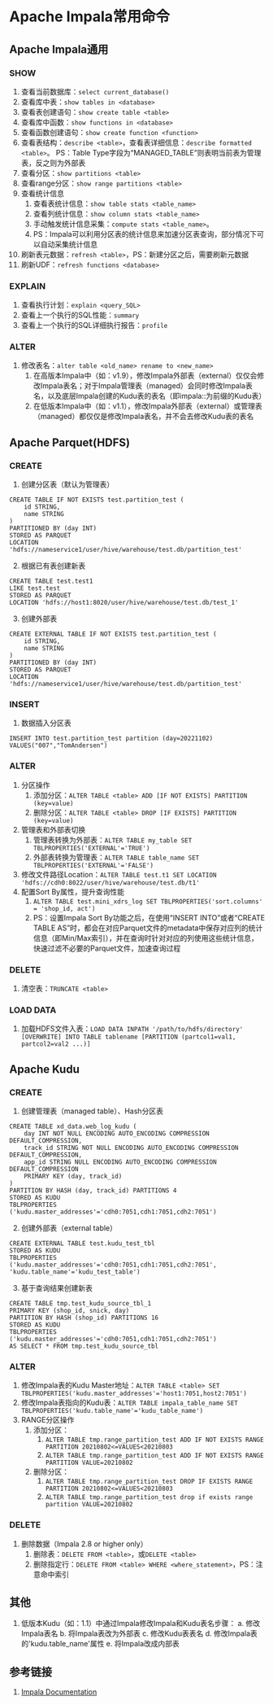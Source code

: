 # Apache Impala常用命令


## Apache Impala通用


### SHOW
1. 查看当前数据库：`select current_database()`
2. 查看库中表：`show tables in <database>`
3. 查看表创建语句：`show create table <table>`
4. 查看库中函数：`show functions in <database>`
5. 查看函数创建语句：`show create function <function>`
6. 查看表结构：`describe <table>`，查看表详细信息：`describe formatted <table>`。
   PS：Table Type字段为“MANAGED_TABLE”则表明当前表为管理表，反之则为外部表
7. 查看分区：`show partitions <table>`
8. 查看range分区：`show range partitions <table>`
9. 查看统计信息
	1. 查看表统计信息：`show table stats <table_name>`
	2. 查看列统计信息：`show column stats <table_name>`
	3. 手动触发统计信息采集：`compute stats <table_name>`。
	4. PS：Impala可以利用分区表的统计信息来加速分区表查询，部分情况下可以自动采集统计信息
10. 刷新表元数据：`refresh <table>`，PS：新建分区之后，需要刷新元数据
11. 刷新UDF：`refresh functions <database>`


### EXPLAIN
1. 查看执行计划：`explain <query_SQL>`
2. 查看上一个执行的SQL性能：`summary`
3. 查看上一个执行的SQL详细执行报告：`profile`


### ALTER
1. 修改表名：`alter table <old_name> rename to <new_name>`
	1. 在高版本Impala中（如：v1.9），修改Impala外部表（external）仅仅会修改Impala表名；对于Impala管理表（managed）会同时修改Impala表名，以及底层Impala创建的Kudu表的表名（即impala::为前缀的Kudu表）
	2. 在低版本Impala中（如：v1.1），修改Impala外部表（external）或管理表（managed）都仅仅是修改Impala表名，并不会去修改Kudu表的表名


## Apache Parquet(HDFS)


### CREATE
1. 创建分区表（默认为管理表）
```mysql
CREATE TABLE IF NOT EXISTS test.partition_test (
    id STRING,
    name STRING
)
PARTITIONED BY (day INT)
STORED AS PARQUET
LOCATION 'hdfs://nameservice1/user/hive/warehouse/test.db/partition_test'
```

2. 根据已有表创建新表
```mysql
CREATE TABLE test.test1
LIKE test.test 
STORED AS PARQUET 
LOCATION 'hdfs://host1:8020/user/hive/warehouse/test.db/test_1'

```

3. 创建外部表
```mysql
CREATE EXTERNAL TABLE IF NOT EXISTS test.partition_test (
    id STRING,
    name STRING
)
PARTITIONED BY (day INT)
STORED AS PARQUET
LOCATION 'hdfs://nameservice1/user/hive/warehouse/test.db/partition_test'
```

### INSERT
1. 数据插入分区表
```mysql
INSERT INTO test.partition_test partition (day=20221102)
VALUES("007","TomAndersen")
```


### ALTER

1. 分区操作
	1. 添加分区：`ALTER TABLE <table> ADD [IF NOT EXISTS] PARTITION (key=value)`
	2. 删除分区：`ALTER TABLE <table> DROP [IF EXISTS] PARTITION (key=value)`
2. 管理表和外部表切换
	1. 管理表转换为外部表：`ALTER TABLE my_table SET TBLPROPERTIES('EXTERNAL'='TRUE')`
	2. 外部表转换为管理表：`ALTER TABLE table_name SET TBLPROPERTIES('EXTERNAL'='FALSE')`
3. 修改文件路径Location：`ALTER TABLE test.t1 SET LOCATION 'hdfs://cdh0:8022/user/hive/warehouse/test.db/t1'`
4. 配置Sort By属性，提升查询性能
	1. `ALTER TABLE test.mini_xdrs_log SET TBLPROPERTIES('sort.columns' = 'shop_id, act')`
	2. PS：设置Impala Sort By功能之后，在使用“INSERT INTO”或者“CREATE TABLE AS”时，都会在对应Parquet文件的metadata中保存对应列的统计信息（即Min/Max索引），并在查询时针对对应的列使用这些统计信息，快速过滤不必要的Parquet文件，加速查询过程



### DELETE

1. 清空表：`TRUNCATE <table>`


### LOAD DATA

1. 加载HDFS文件入表：`LOAD DATA INPATH '/path/to/hdfs/directory' [OVERWRITE] INTO TABLE tablename [PARTITION (partcol1=val1, partcol2=val2 ...)]`

## Apache Kudu

### CREATE
1. 创建管理表（managed table）、Hash分区表
```mysql
CREATE TABLE xd_data.web_log_kudu (
    day INT NOT NULL ENCODING AUTO_ENCODING COMPRESSION DEFAULT_COMPRESSION,
    track_id STRING NOT NULL ENCODING AUTO_ENCODING COMPRESSION DEFAULT_COMPRESSION,
    app_id STRING NULL ENCODING AUTO_ENCODING COMPRESSION DEFAULT_COMPRESSION
    PRIMARY KEY (day, track_id)
)
PARTITION BY HASH (day, track_id) PARTITIONS 4 
STORED AS KUDU
TBLPROPERTIES ('kudu.master_addresses'='cdh0:7051,cdh1:7051,cdh2:7051')
```
2. 创建外部表（external table）
```mysql
CREATE EXTERNAL TABLE test.kudu_test_tbl 
STORED AS KUDU 
TBLPROPERTIES ('kudu.master_addresses'='cdh0:7051,cdh1:7051,cdh2:7051', 'kudu.table_name'='kudu_test_table')
```
3. 基于查询结果创建新表
```mysql
CREATE TABLE tmp.test_kudu_source_tbl_1 
PRIMARY KEY (shop_id, snick, day) 
PARTITION BY HASH (shop_id) PARTITIONS 16 
STORED AS KUDU 
TBLPROPERTIES ('kudu.master_addresses'='cdh0:7051,cdh1:7051,cdh2:7051') 
AS SELECT * FROM tmp.test_kudu_source_tbl
```

### ALTER
1. 修改Impala表的Kudu Master地址：`ALTER TABLE <table> SET TBLPROPERTIES('kudu.master_addresses'='host1:7051,host2:7051')`
2. 修改Impala表指向的Kudu表：`ALTER TABLE impala_table_name SET TBLPROPERTIES('kudu.table_name'='kudu_table_name')`
3. RANGE分区操作
	1. 添加分区：
		1. `ALTER TABLE tmp.range_partition_test ADD IF NOT EXISTS RANGE PARTITION 20210802<=VALUES<20210803`
		2. `ALTER TABLE tmp.range_partition_test ADD IF NOT EXISTS RANGE PARTITION VALUE=20210802`
	2. 删除分区：
		1. `ALTER TABLE tmp.range_partition_test DROP IF EXISTS RANGE PARTITION 20210802<=VALUES<20210803`
		2. `ALTER TABLE tmp.range_partition_test drop if exists range partition VALUE=20210802`

### DELETE
1. 删除数据（Impala 2.8 or higher only）
	1. 删除表：`DELETE FROM <table>`，或`DELETE <table>`
	2. 删除指定行：`DELETE FROM <table> WHERE <where_statement>`，PS：注意命中索引


## 其他
1) 低版本Kudu（如：1.1）中通过Impala修改Impala和Kudu表名步骤：
	a. 修改Impala表名
	b. 将Impala表改为外部表
	c. 修改Kudu表表名
	d. 修改Impala表的'kudu.table_name'属性
	e. 将Impala改成内部表


## 参考链接
1. [Impala Documentation](https://impala.apache.org/impala-docs.html)